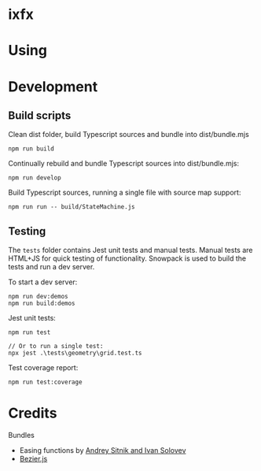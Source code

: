 # ixfx

# Using


# Development

## Build scripts

Clean dist folder, build Typescript sources and bundle into dist/bundle.mjs
```
npm run build
``` 

Continually rebuild and bundle Typescript sources into dist/bundle.mjs:
```
npm run develop
```

Build Typescript sources, running a single file with source map support:
```
npm run run -- build/StateMachine.js
```

## Testing

The `tests` folder contains Jest unit tests and manual tests. Manual tests are HTML+JS for quick testing of functionality. Snowpack is used to build the tests and run a dev server. 

To start a dev server:
```
npm run dev:demos
npm run build:demos
```

Jest unit tests:

```
npm run test

// Or to run a single test:
npx jest .\tests\geometry\grid.test.ts
```

Test coverage report:
```
npm run test:coverage
```

# Credits

Bundles
* Easing functions by [Andrey Sitnik and Ivan Solovev](https://easings.net/)
* [Bezier.js](https://github.com/Pomax/bezierjs)